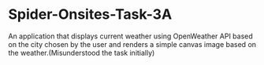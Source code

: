 # Spider-Onsites-Task-3A
An application that displays current weather using OpenWeather API based on the city chosen by the user and renders a simple canvas image based on the weather.(Misunderstood the task initially)

